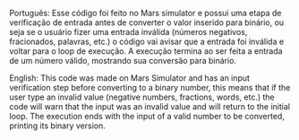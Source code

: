 Português:
  Esse código foi feito no Mars simulator e possui uma etapa de verificação de entrada antes de converter o valor inserido para binário, ou seja se o usuário fizer uma entrada inválida (números negativos, fracionados, palavras, etc.) o código vai avisar que a entrada foi inválida e voltar para o loop de execução. A execução termina ao ser feita a entrada de um número válido, mostrando sua conversão para binário.

English:
  This code was made on Mars Simulator and has an input verification step before converting to a binary number, this means that if the user type an invalid value (negative numbers, fractions, words, etc.) the code will warn that the input was an invalid value and will return to the initial loop. The execution ends with the input of a valid number to be converted, printing its binary version.
